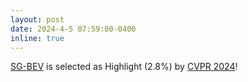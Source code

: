 ```yaml
---
layout: post
date: 2024-4-5 07:59:00-0400
inline: true
---
```

[SG-BEV](https://arxiv.org/abs/2404.02638) is selected as Highlight (2.8%) by [CVPR 2024](https://cvpr.thecvf.com/)!

